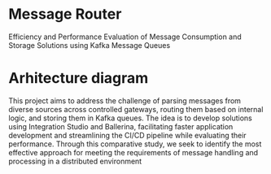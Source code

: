 # Message Router
Efficiency and Performance Evaluation of Message Consumption and Storage Solutions using Kafka Message Queues

# Arhitecture diagram 
This project aims to address the challenge of parsing messages from diverse sources across controlled gateways, routing them based on internal logic, and storing them in Kafka queues. The idea is to develop solutions using Integration Studio and Ballerina, facilitating faster application development and streamlining the CI/CD pipeline while evaluating their performance. Through this comparative study, we seek to identify the most effective approach for meeting the requirements of message handling and processing in a distributed environment

